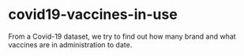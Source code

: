 # covid19-vaccines-in-use
From a Covid-19 dataset, we try to find out how many brand and what vaccines are in administration to date.
